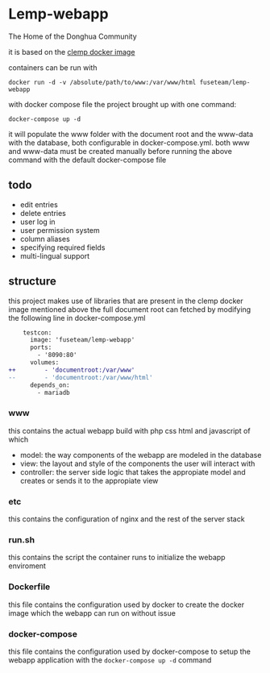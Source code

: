 # Lemp-webapp
The Home of the Donghua Community 

it is based on the [clemp docker image](https://github.com/fuseteam/clemp)

containers can be run with
```
docker run -d -v /absolute/path/to/www:/var/www/html fuseteam/lemp-webapp
```

with docker compose file the project brought up with one command:
```
docker-compose up -d
```
it will populate the www folder with the document root and the www-data with the database, both configurable in docker-compose.yml. both www and www-data must be created manually before running the above command with the default docker-compose file

## todo
- edit entries
- delete entries
- user log in
- user permission system
- column aliases
- specifying required fields
- multi-lingual support

## structure
this project makes use of libraries that are present in the clemp docker image mentioned above
the full document root can fetched by modifying the following line in docker-compose.yml
```diff
    testcon:
      image: 'fuseteam/lemp-webapp'
      ports:
        - '8090:80'
      volumes:
++        - 'documentroot:/var/www'
--        - 'documentroot:/var/www/html'
      depends_on:
        - mariadb
```
### www
this contains the actual webapp build with php css html and javascript
of which
- model: the way components of the webapp are modeled in the database
- view: the layout and style of the components the user will interact with
- controller: the server side logic that takes the appropiate model and creates or sends it to the appropiate view
### etc
this contains the configuration of nginx and the rest of the server stack
### run.sh
this contains the script the container runs to initialize the webapp enviroment
### Dockerfile
this file contains the configuration used by docker to create the docker image which the webapp can run on without issue
### docker-compose
this file contains the configuration used by docker-compose to setup the webapp application with the `docker-compose up -d` command
